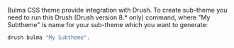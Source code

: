 Bulma CSS theme provide integration with Drush. To create sub-theme you need to run this Drush (Drush version 8.\* only) command, where "My Subtheme" is name for your sub-theme which you want to generate:

```php
drush bulma "My Subtheme".
```
